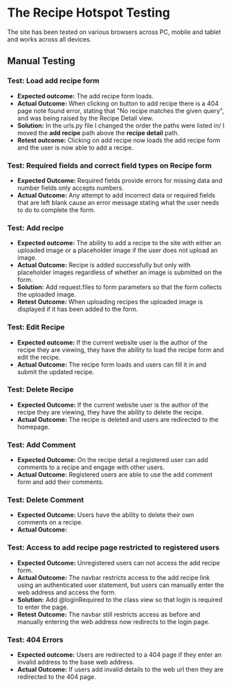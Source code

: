 # **The Recipe Hotspot Testing**

The site has been tested on various browsers across PC, mobile and tablet and works across all devices.

## **Manual Testing**

### **Test: Load add recipe form**

* **Expected outcome:** The add recipe form loads.
* **Actual Outcome:** When clicking on button to add recipe there is a 404 page note found error, stating that "No recipe matches the given query", and was being raised by the Recipe Detail view.
* **Solution:** In the urls.py file I changed the order the paths were listed in/ I moved the **add recipe** path above the **recipe detail** path.
* **Retest outcome:** Clicking on add recipe now loads the add recipe form and the user is now able to add a recipe.

### **Test: Required fields and correct field types on Recipe form**
* **Expected Outcome:** Required fields provide errors for missing data and number fields only accepts numbers.
* **Actual Outcome:** Any attempt to add incorrect data or required fields that are left blank cause an error message stating what the user needs to do to complete the form.

### **Test: Add recipe**
* **Expected outcome:** The ability to add a recipe to the site with either an uploaded image or a placeholder image if the user does not upload an image.
* **Actual Outcome:** Recipe is added successfully but only with placeholder images regardless of whether an image is submitted on the form.
* **Solution:** Add request.files to form parameters so that the form collects the uploaded image.
* **Retest Outcome:** When uploading recipes the uploaded image is displayed if it has been added to the form.

### **Test: Edit Recipe**
* **Expected outcome:** If the current website user is the author of the recipe they are viewing, they have the ability to load the recipe form and edit the recipe.
* **Actual Outcome:** The recipe form loads and users can fill it in and submit the updated recipe.

### **Test: Delete Recipe**
* **Expected Outcome:** If the current website user is the author of the recipe they are viewing, they have the ability to delete the recipe.
* **Actual Outcome:** The recipe is deleted and users are redirected to the homepage.

### **Test: Add Comment**
* **Expected Outcome:** On the recipe detail a registered user can add comments to a recipe and engage with other users.
* **Actual Outcome:** Registered users are able to use the add comment form and add their comments.

### **Test: Delete Comment**
* **Expected Outcome:** Users have the ability to delete their own comments on a recipe.
* **Actual Outcome:**

### **Test: Access to add recipe page restricted to registered users**
* **Expected Outcome:** Unregistered users can not access the add recipe form.
* **Actual Outcome:** The navbar restricts access to the add recipe link using an authenticated user statement, but users can manually enter the web address and access the form.
* **Solution:** Add @loginRequired to the class view so that login is required to enter the page.
* **Retest Outcome:** The navbar still restricts access as before and manually entering the web address now redirects to the login page.

### **Test: 404 Errors**
* **Expected outcome:** Users are redirected to a 404 page if they enter an invalid address to the base web address.
* **Actual Outcome:** If users add invalid details to the web url then they are redirected to the 404 page.